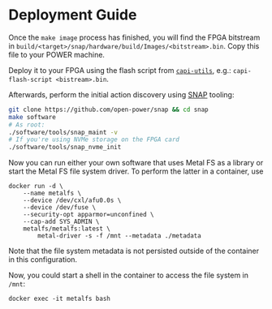 # Deployment Guide

Once the `make image` process has finished, you will find the FPGA bitstream in `build/<target>/snap/hardware/build/Images/<bitstream>.bin`. Copy this file to your POWER machine.

Deploy it to your FPGA using the flash script from [`capi-utils`](https://github.com/ibm-capi/capi-utils), e.g.: `capi-flash-script <bistream>.bin`.

Afterwards, perform the initial action discovery using [SNAP](https://github.com/open-power/snap) tooling:
```bash
git clone https://github.com/open-power/snap && cd snap
make software
# As root:
./software/tools/snap_maint -v
# If you're using NVMe storage on the FPGA card
./software/tools/snap_nvme_init
```

Now you can run either your own software that uses Metal FS as a library or start the Metal FS file system driver.
To perform the latter in a container, use
```
docker run -d \
    --name metalfs \
    --device /dev/cxl/afu0.0s \
    --device /dev/fuse \
    --security-opt apparmor=unconfined \
    --cap-add SYS_ADMIN \
    metalfs/metalfs:latest \
        metal-driver -s -f /mnt --metadata ./metadata
```
Note that the file system metadata is not persisted outside of the container in this configuration.

Now, you could start a shell in the container to access the file system in `/mnt`:

```
docker exec -it metalfs bash
```
